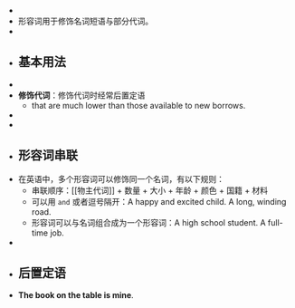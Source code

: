 -
- 形容词用于修饰名词短语与部分代词。
-
- ## 基本用法
-
- **修饰代词**：修饰代词时经常后置定语
	- that are much lower than those available to new borrows.
-
-
- ## 形容词串联
- 在英语中，多个形容词可以修饰同一个名词，有以下规则：
	- 串联顺序：[[物主代词]] + 数量 + 大小 + 年龄 + 颜色 + 国籍 + 材料
	- 可以用 `and` 或者逗号隔开：A happy and excited child. A long, winding road.
	- 形容词可以与名词组合成为一个形容词：A high school student. A full-time job.
-
- ## 后置定语
- **The book on the table is mine**.